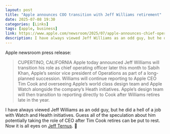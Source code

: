 ```yaml
---
layout: post
title: "Apple announces COO transition with Jeff Williams retirement"
date: 2025-07-08 19:30
categories: [Links]
tags: [apple, business]
link: https://www.apple.com/newsroom/2025/07/apple-announces-chief-operating-officer-transition/
description: I have always viewed Jeff Williams as an odd guy, but he did a hell of a job with Watch and Health initiatives. Guess all of the speculation about him potentially taking the role of CEO after Tim Cook retires can be put to rest.
---
```


Apple newsroom press release:

>CUPERTINO, CALIFORNIA Apple today announced Jeff Williams will transition his role as chief operating officer later this month to Sabih Khan, Apple’s senior vice president of Operations as part of a long-planned succession. Williams will continue reporting to Apple CEO Tim Cook and overseeing Apple’s world class design team and Apple Watch alongside the company’s Heath initiatives. Apple’s design team will then transition to reporting directly to Cook after Williams retires late in the year.

I have always viewed Jeff Williams as an odd guy, but he did a hell of a job with Watch and Health initiatives. Guess all of the speculation about him potentially taking the role of CEO after Tim Cook retires can be put to rest. Now it is all eyes on [Jeff Ternus](https://www.apple.com/leadership/john-ternus/). 🍻

